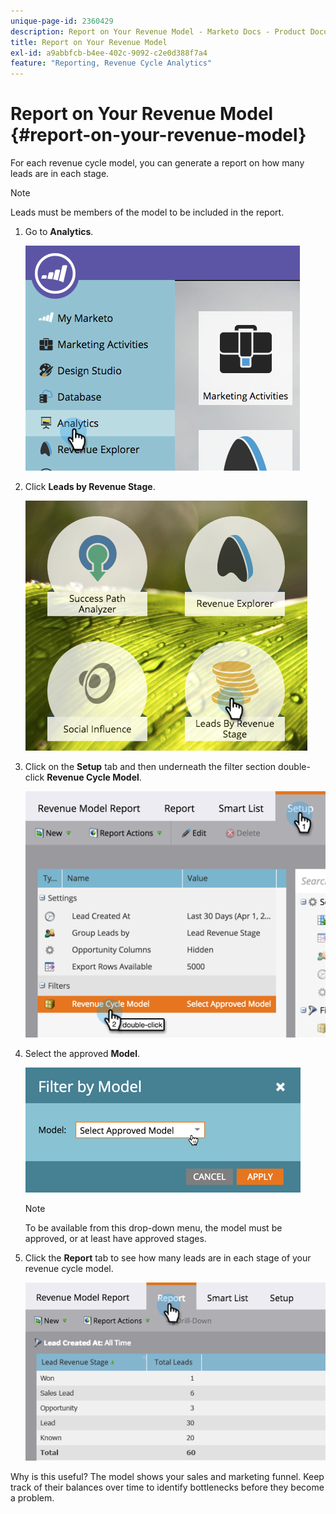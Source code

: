 ```yaml
---
unique-page-id: 2360429
description: Report on Your Revenue Model - Marketo Docs - Product Documentation
title: Report on Your Revenue Model
exl-id: a9abbfcb-b4ee-402c-9092-c2e0d388f7a4
feature: "Reporting, Revenue Cycle Analytics"
---
```

# Report on Your Revenue Model {#report-on-your-revenue-model}

For each revenue cycle model, you can generate a report on how many leads are in each stage.

>[!NOTE]
>
>Leads must be members of the model to be included in the report.

1. Go to **Analytics**.

   ![](assets/image2015-4-29-16-3a8-3a14.png)

1. Click **Leads by Revenue Stage**.

   ![](assets/image2015-4-29-16-3a15-3a3.png)

1. Click on the **Setup** tab and then underneath the filter section double-click **Revenue Cycle Model**.

   ![](assets/image2015-4-29-16-3a37-3a57.png)

1. Select the approved **Model**.

   ![](assets/image2015-4-29-16-3a40-3a34.png)

   >[!NOTE]
   >
   >To be available from this drop-down menu, the model must be approved, or at least have approved stages.

1. Click the **Report** tab to see how many leads are in each stage of your revenue cycle model.

   ![](assets/image2015-4-29-16-3a51-3a29.png)

Why is this useful? The model shows your sales and marketing funnel. Keep track of their balances over time to identify bottlenecks before they become a problem.
